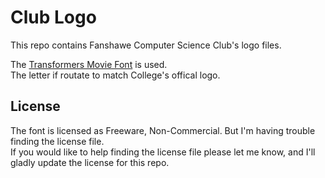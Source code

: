 # Club Logo
This repo contains Fanshawe Computer Science Club's logo files. 

The [Transformers Movie Font](https://fontmeme.com/fonts/transformers-movie-font/) is used.  
The letter if routate to match College's offical logo.  

## License
The font is licensed as Freeware, Non-Commercial. But I'm having trouble finding the license file.  
If you would like to help finding the license file please let me know, and I'll gladly update the license for this repo.  